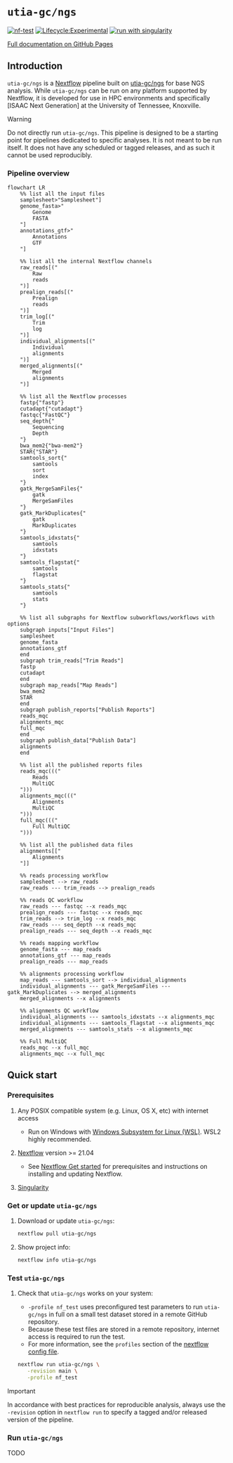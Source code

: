 # `utia-gc/ngs`

[![nf-test](https://img.shields.io/badge/tested_with-nf--test-337ab7.svg)](https://code.askimed.com/nf-test)
[![Lifecycle:Experimental](https://img.shields.io/badge/Lifecycle-Experimental-339999)](https://lifecycle.r-lib.org/articles/stages.html#experimental)
[![run with singularity](https://img.shields.io/badge/run%20with-singularity-1d355c.svg?labelColor=000000)](https://sylabs.io/docs/)

[Full documentation on GitHub Pages]

## Introduction

`utia-gc/ngs` is a [Nextflow](https://www.nextflow.io/) pipeline built on [utia-gc/ngs](htpps://github.com/utia-gc/ngs) for base NGS analysis.
While `utia-gc/ngs` can be run on any platform supported by Nextflow, it is developed for use in HPC environments and specifically [ISAAC Next Generation] at the University of Tennessee, Knoxville.

> [!WARNING]
> Do not directly run `utia-gc/ngs`. This pipeline is designed to be a starting point for pipelines dedicated to specific analyses. It is not meant to be run itself. It does not have any scheduled or tagged releases, and as such it cannot be used reproducibly.

### Pipeline overview

```mermaid
flowchart LR
    %% list all the input files
    samplesheet>"Samplesheet"]
    genome_fasta>"
        Genome
        FASTA
    "]
    annotations_gtf>"
        Annotations
        GTF
    "]

    %% list all the internal Nextflow channels
    raw_reads[("
        Raw
        reads
    ")]
    prealign_reads[("
        Prealign
        reads
    ")]
    trim_log[("
        Trim
        log
    ")]
    individual_alignments[("
        Individual
        alignments
    ")]
    merged_alignments[("
        Merged
        alignments
    ")]

    %% list all the Nextflow processes
    fastp{"fastp"}
    cutadapt{"cutadapt"}
    fastqc{"FastQC"}
    seq_depth{"
        Sequencing
        Depth
    "}
    bwa_mem2{"bwa-mem2"}
    STAR{"STAR"}
    samtools_sort{"
        samtools
        sort
        index
    "}
    gatk_MergeSamFiles{"
        gatk
        MergeSamFiles
    "}
    gatk_MarkDuplicates{"
        gatk
        MarkDuplicates
    "}
    samtools_idxstats{"
        samtools
        idxstats
    "}
    samtools_flagstat{"
        samtools
        flagstat
    "}
    samtools_stats{"
        samtools
        stats
    "}

    %% list all subgraphs for Nextflow subworkflows/workflows with options
    subgraph inputs["Input Files"]
    samplesheet
    genome_fasta
    annotations_gtf
    end
    subgraph trim_reads["Trim Reads"]
    fastp
    cutadapt
    end
    subgraph map_reads["Map Reads"]
    bwa_mem2
    STAR
    end
    subgraph publish_reports["Publish Reports"]
    reads_mqc
    alignments_mqc
    full_mqc
    end
    subgraph publish_data["Publish Data"]
    alignments
    end

    %% list all the published reports files
    reads_mqc((("
        Reads
        MultiQC
    ")))
    alignments_mqc((("
        Alignments
        MultiQC
    ")))
    full_mqc((("
        Full MultiQC
    ")))

    %% list all the published data files
    alignments[["
        Alignments
    "]]

    %% reads processing workflow
    samplesheet --> raw_reads
    raw_reads --- trim_reads --> prealign_reads

    %% reads QC workflow
    raw_reads --- fastqc --x reads_mqc
    prealign_reads --- fastqc --x reads_mqc
    trim_reads --> trim_log --x reads_mqc
    raw_reads --- seq_depth --x reads_mqc
    prealign_reads --- seq_depth --x reads_mqc

    %% reads mapping workflow
    genome_fasta --- map_reads
    annotations_gtf --- map_reads
    prealign_reads --- map_reads

    %% alignments processing workflow
    map_reads --- samtools_sort --> individual_alignments
    individual_alignments --- gatk_MergeSamFiles --- gatk_MarkDuplicates --> merged_alignments
    merged_alignments --x alignments

    %% alignments QC workflow
    individual_alignments --- samtools_idxstats --x alignments_mqc
    individual_alignments --- samtools_flagstat --x alignments_mqc
    merged_alignments --- samtools_stats --x alignments_mqc

    %% Full MultiQC
    reads_mqc --x full_mqc
    alignments_mqc --x full_mqc
```

## Quick start

### Prerequisites

1. Any POSIX compatible system (e.g. Linux, OS X, etc) with internet access

   - Run on Windows with [Windows Subsystem for Linux (WSL)](https://docs.microsoft.com/en-us/windows/wsl/). WSL2 highly recommended.

2. [Nextflow](https://www.nextflow.io/) version >= 21.04

   - See [Nextflow Get started](https://www.nextflow.io/docs/latest/getstarted.html#) for prerequisites and instructions on installing and updating Nextflow.

3. [Singularity](https://sylabs.io)

### Get or update `utia-gc/ngs`

1. Download or update `utia-gc/ngs`:

    ```bash
    nextflow pull utia-gc/ngs
    ```

2. Show project info:

    ```bash
    nextflow info utia-gc/ngs
    ```

### Test `utia-gc/ngs`

1. Check that `utia-gc/ngs` works on your system:

   - `-profile nf_test` uses preconfigured test parameters to run `utia-gc/ngs` in full on a small test dataset stored in a remote GitHub repository.
   - Because these test files are stored in a remote repository, internet access is required to run the test.
   - For more information, see the `profiles` section of the [nextflow config file](nextflow.config).

   ```bash
   nextflow run utia-gc/ngs \
      -revision main \
      -profile nf_test
   ```

> [!IMPORTANT]
> In accordance with best practices for reproducible analysis, always use the `-revision` option in `nextflow run` to specify a tagged and/or released version of the pipeline.

### Run `utia-gc/ngs`

TODO

[Full documentation on GitHub Pages]: https://utia-gc.github.io/ngs/
